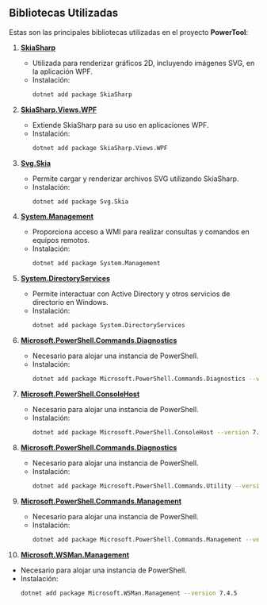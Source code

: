 ## Bibliotecas Utilizadas

Estas son las principales bibliotecas utilizadas en el proyecto **PowerTool**:

1. **[SkiaSharp](https://www.nuget.org/packages/SkiaSharp/)**
   - Utilizada para renderizar gráficos 2D, incluyendo imágenes SVG, en la aplicación WPF.
   - Instalación:
     ```bash
     dotnet add package SkiaSharp
     ```

2. **[SkiaSharp.Views.WPF](https://www.nuget.org/packages/SkiaSharp.Views.WPF/)**
   - Extiende SkiaSharp para su uso en aplicaciones WPF.
   - Instalación:
     ```bash
     dotnet add package SkiaSharp.Views.WPF
     ```

3. **[Svg.Skia](https://www.nuget.org/packages/Svg.Skia/)**
   - Permite cargar y renderizar archivos SVG utilizando SkiaSharp.
   - Instalación:
     ```bash
     dotnet add package Svg.Skia
     ```

4. **[System.Management](https://www.nuget.org/packages/System.Management/)**
   - Proporciona acceso a WMI para realizar consultas y comandos en equipos remotos.
   - Instalación:
     ```bash
     dotnet add package System.Management
     ```

5. **[System.DirectoryServices](https://www.nuget.org/packages/System.DirectoryServices/)**
   - Permite interactuar con Active Directory y otros servicios de directorio en Windows.
   - Instalación:
     ```bash
     dotnet add package System.DirectoryServices
     ```

6. **[Microsoft.PowerShell.Commands.Diagnostics](https://www.nuget.org/packages/Microsoft.PowerShell.Commands.Diagnostics/)**
   - Necesario para alojar una instancia de PowerShell.
   - Instalación:
     ```bash
     dotnet add package Microsoft.PowerShell.Commands.Diagnostics --version 7.4.5
     ```

7. **[Microsoft.PowerShell.ConsoleHost](https://www.nuget.org/packages/Microsoft.PowerShell.ConsoleHost/)**
   - Necesario para alojar una instancia de PowerShell.
   - Instalación:
     ```bash
     dotnet add package Microsoft.PowerShell.ConsoleHost --version 7.4.5
     ```

8. **[Microsoft.PowerShell.Commands.Diagnostics](https://www.nuget.org/packages/Microsoft.PowerShell.Commands.Utility/)**
   - Necesario para alojar una instancia de PowerShell.
   - Instalación:
     ```bash
     dotnet add package Microsoft.PowerShell.Commands.Utility --version 7.4.5
     ```

9. **[Microsoft.PowerShell.Commands.Management](https://www.nuget.org/packages/Microsoft.PowerShell.Commands.Management/)**
   - Necesario para alojar una instancia de PowerShell.
   - Instalación:
     ```bash
     dotnet add package Microsoft.PowerShell.Commands.Management --version 7.4.5
     ```


10. **[Microsoft.WSMan.Management](https://www.nuget.org/packages/Microsoft.WSMan.Management/)**
   - Necesario para alojar una instancia de PowerShell.
   - Instalación:
     ```bash
     dotnet add package Microsoft.WSMan.Management --version 7.4.5
     ```